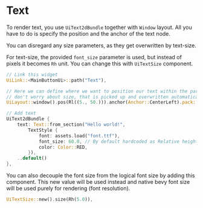 # Text

To render text, you use `UiText2dBundle` together with `Window` layout.
All you have to do is specify the position and the anchor of the text node.

You can disregard any size parameters, as they get overwritten by text-size.

For text-size, the provided `font_size` parameter is used, but instead of pixels it becomes `Rh` unit. You can change this with `UiTextSize` component.

```rust
// Link this widget
UiLink::<MainButtonUi>::path("Text"),

// Here we can define where we want to position our text within the parent node,
// don't worry about size, that is picked up and overwritten automaticaly by Lunex to match text size.
UiLayout::window().pos(Rl((5., 50.))).anchor(Anchor::CenterLeft).pack::<Base>(),

// Add text
UiText2dBundle {
    text: Text::from_section("Hello world!",
        TextStyle {
            font: assets.load("font.ttf"),
            font_size: 60.0, // By default hardcoded as Relative height (Rh) - so 60% of the node height
            color: Color::RED,
        }),
    ..default()
},
```

You can also decouple the font size from the logical font size by adding this component. This new value will be used instead and native bevy font size will be used purely for rendering (font resolution).

```rust
UiTextSize::new().size(Rh(5.0)),
```